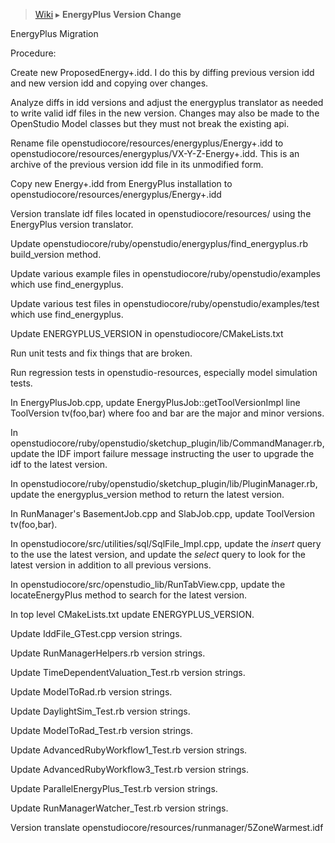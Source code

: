 > [Wiki](Home) ▸ **EnergyPlus Version Change**

EnergyPlus Migration

Procedure:

Create new ProposedEnergy+.idd.  I do this by diffing previous version idd and new version idd and copying over changes.

Analyze diffs in idd versions and adjust the energyplus translator as needed to write valid idf files in the new version.  Changes may also be made to the OpenStudio Model classes but they must not break the existing api.

Rename file openstudiocore/resources/energyplus/Energy+.idd to openstudiocore/resources/energyplus/VX-Y-Z-Energy+.idd.  This is an archive of the previous version idd file in its unmodified form.

Copy new Energy+.idd from EnergyPlus installation to openstudiocore/resources/energyplus/Energy+.idd

Version translate idf files located in openstudiocore/resources/ using the EnergyPlus version translator.

Update openstudiocore/ruby/openstudio/energyplus/find_energyplus.rb build_version method.

Update various example files in openstudiocore/ruby/openstudio/examples which use find_energyplus.

Update various test files in openstudiocore/ruby/openstudio/examples/test which use find_energyplus.

Update ENERGYPLUS_VERSION in openstudiocore/CMakeLists.txt

Run unit tests and fix things that are broken. 

Run regression tests in openstudio-resources, especially model simulation tests.

In EnergyPlusJob.cpp, update EnergyPlusJob::getToolVersionImpl line ToolVersion tv(foo,bar) where foo and bar are the major and minor versions.

In openstudiocore/ruby/openstudio/sketchup_plugin/lib/CommandManager.rb, update the IDF import failure message instructing the user to upgrade the idf to the latest version.

In openstudiocore/ruby/openstudio/sketchup_plugin/lib/PluginManager.rb, update the energyplus_version method to return the latest version.

In RunManager's BasementJob.cpp and SlabJob.cpp, update ToolVersion tv(foo,bar).

In openstudiocore/src/utilities/sql/SqlFile_Impl.cpp, update the _insert_ query to the use the latest version, and update the _select_ query to look for the latest version in addition to all previous versions.

In openstudiocore/src/openstudio_lib/RunTabView.cpp, update the locateEnergyPlus method to search for the latest version.

In top level CMakeLists.txt update ENERGYPLUS_VERSION.

Update IddFile_GTest.cpp version strings.

Update RunManagerHelpers.rb version strings.

Update TimeDependentValuation_Test.rb version strings.

Update ModelToRad.rb version strings.

Update DaylightSim_Test.rb version strings.

Update ModelToRad_Test.rb version strings.

Update AdvancedRubyWorkflow1_Test.rb version strings.

Update AdvancedRubyWorkflow3_Test.rb version strings.

Update ParallelEnergyPlus_Test.rb version strings.

Update RunManagerWatcher_Test.rb version strings.

Version translate openstudiocore/resources/runmanager/5ZoneWarmest.idf
